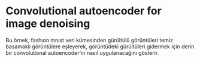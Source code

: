 # Convolutional autoencoder for image denoising
Bu örnek, fashıon mnıst veri kümesinden gürültülü görüntüleri temiz basamaklı görüntülere eşleyerek, görüntüdeki gürültüleri gidermek için derin bir convolutional autoencoder'ın nasıl uygulanacağını gösterir.
